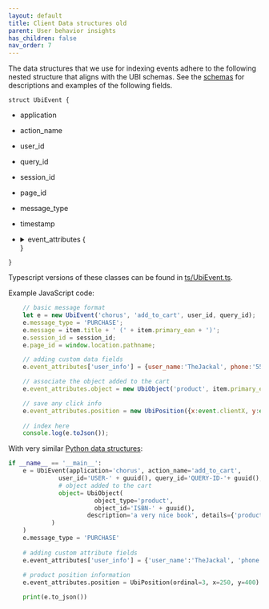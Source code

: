 ```yaml
---
layout: default
title: Client Data structures old
parent: User behavior insights
has_children: false
nav_order: 7
---
```


The data structures that we use for indexing events adhere to the following nested structure that aligns with the UBI schemas. See the [schemas](.././schemas.md) for descriptions and examples of the following fields.

`struct UbiEvent {`
- application
- action_name
- user_id
- query_id
- session_id
- page_id
- message_type
- timestamp
- <details>
	<summary>event_attributes {</summary>
	<p>

  - <details>
  	<summary>position {</summary>

  		- ordinal
  		- x
  		- y
  		- trail
  	}
  	</details>
  - <details>
  	<summary>object {</summary>

  		- internal_id
  		- object_id
  		- object_type
  		- description
  		- object_details /
        - object_details.json
  		}
  	</details>
	}
  </details>}
`}`

Typescript versions of these classes can be found in [ts/UbiEvent.ts](./ts/UbiEvent.ts).

Example JavaScript code:
```js
    // basic message format
    let e = new UbiEvent('chorus', 'add_to_cart', user_id, query_id);
    e.message_type = 'PURCHASE';
    e.message = item.title + ' (' + item.primary_ean + ')';
    e.session_id = session_id;
    e.page_id = window.location.pathname;

    // adding custom data fields
    e.event_attributes['user_info'] = {user_name:'TheJackal', phone:'555-555-1234'}

    // associate the object added to the cart
    e.event_attributes.object = new UbiObject('product', item.primary_ean, item.title, item);

    // save any click info
    e.event_attributes.position = new UbiPosition({x:event.clientX, y:event.clientY});
    
    // index here
    console.log(e.toJson());
```

With very similar [Python data structures](./py/ubi.py):
```python
if __name__ == '__main__':
	e = UbiEvent(application='chorus', action_name='add_to_cart', 
              user_id='USER-' + guuid(), query_id='QUERY-ID-'+ guuid(), session_id='SESSION-' + guuid(),
              # object added to the cart
              object= UbiObject(
                  		object_type='product', 
                    	object_id='ISBN-' + guuid(), 
                      description='a very nice book', details={'product_data':'random product data'}              
            )
	)
	e.message_type = 'PURCHASE'
	
	# adding custom attribute fields
	e.event_attributes['user_info'] = {'user_name':'TheJackal', 'phone':'555-555-1234'}
 
 	# product position information
	e.event_attributes.position = UbiPosition(ordinal=3, x=250, y=400)

	print(e.to_json())
```
